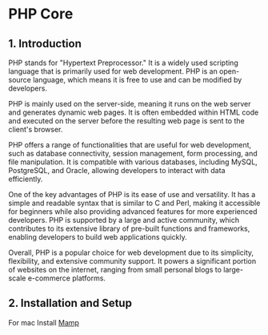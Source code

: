 # PHP Core

## 1. Introduction


PHP stands for "Hypertext Preprocessor." It is a widely used scripting language that is primarily used for web development. PHP is an open-source language, which means it is free to use and can be modified by developers.

PHP is mainly used on the server-side, meaning it runs on the web server and generates dynamic web pages. It is often embedded within HTML code and executed on the server before the resulting web page is sent to the client's browser.

PHP offers a range of functionalities that are useful for web development, such as database connectivity, session management, form processing, and file manipulation. It is compatible with various databases, including MySQL, PostgreSQL, and Oracle, allowing developers to interact with data efficiently.

One of the key advantages of PHP is its ease of use and versatility. It has a simple and readable syntax that is similar to C and Perl, making it accessible for beginners while also providing advanced features for more experienced developers. PHP is supported by a large and active community, which contributes to its extensive library of pre-built functions and frameworks, enabling developers to build web applications quickly.

Overall, PHP is a popular choice for web development due to its simplicity, flexibility, and extensive community support. It powers a significant portion of websites on the internet, ranging from small personal blogs to large-scale e-commerce platforms.

## 2. Installation and Setup

For mac Install [Mamp](https://www.mamp.info/en/)